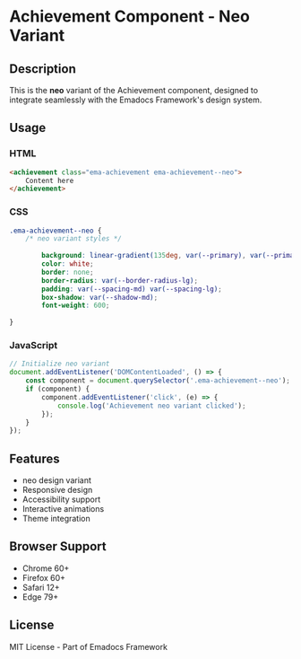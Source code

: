 # Achievement Component - Neo Variant

## Description
This is the **neo** variant of the Achievement component, designed to integrate seamlessly with the Emadocs Framework's design system.

## Usage

### HTML
```html
<achievement class="ema-achievement ema-achievement--neo">
    Content here
</achievement>
```

### CSS
```css
.ema-achievement--neo {
    /* neo variant styles */
    
        background: linear-gradient(135deg, var(--primary), var(--primary-dark));
        color: white;
        border: none;
        border-radius: var(--border-radius-lg);
        padding: var(--spacing-md) var(--spacing-lg);
        box-shadow: var(--shadow-md);
        font-weight: 600;
    
}
```

### JavaScript
```javascript
// Initialize neo variant
document.addEventListener('DOMContentLoaded', () => {
    const component = document.querySelector('.ema-achievement--neo');
    if (component) {
        component.addEventListener('click', (e) => {
            console.log('Achievement neo variant clicked');
        });
    }
});
```

## Features
- neo design variant
- Responsive design
- Accessibility support
- Interactive animations
- Theme integration

## Browser Support
- Chrome 60+
- Firefox 60+
- Safari 12+
- Edge 79+

## License
MIT License - Part of Emadocs Framework
